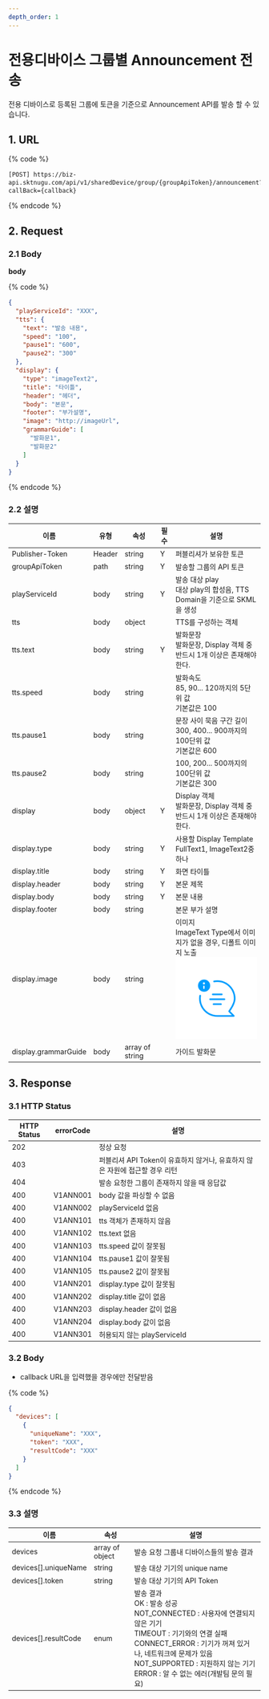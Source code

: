 ```yaml
---
depth_order: 1
---
```


# 전용디바이스 그룹별 Announcement 전송

전용 디바이스로 등록된 그룹에 토큰을 기준으로 Announcement API를 발송 할 수 있습니다.

## 1. URL <a id="id-announcement-v1-1url"></a>

{% code %}
```text
[POST] https://biz-api.sktnugu.com/api/v1/sharedDevice/group/{groupApiToken}/announcement?callBack={callback}
```
{% endcode %}

## 2. Request <a id="id-announcement-v1-2request"></a>

### 2.1 Body <a id="id-announcement-v1-2.1body"></a>

**body**

{% code %}
```json
{
  "playServiceId": "XXX",
  "tts": {
    "text": "발송 내용",
    "speed": "100",
    "pause1": "600",
    "pause2": "300"
  },
  "display": {
    "type": "imageText2",
    "title": "타이틀",
    "header": "헤더",
    "body": "본문",
    "footer": "부가설명",
    "image": "http://imageUrl",
    "grammarGuide": [
      "발화문1",
      "발화문2"
    ]
  }
}
```
{% endcode %}

### 2.2 설명 <a id="id-announcement-v1-2.2"></a>

| 이름                   | 유형     | 속성              | 필수  | 설명                                                                                                   |
|----------------------|--------|-----------------|-----|------------------------------------------------------------------------------------------------------|
| Publisher-Token      | Header | string          | Y   | 퍼블리셔가 보유한 토큰                                                                                         |
| groupApiToken        | path   | string          | Y   | 발송할 그룹의 API 토큰                                                                                       |
| playServiceId        | body   | string          | Y   | 발송 대상 play<br/>대상 play의 합성음, TTS Domain을 기준으로 SKML을 생성                                               |
| tts                  | body   | object          |     | TTS를 구성하는 객체                                                                                         |
| tts.text             | body   | string          | Y   | 발화문장<br/>발화문장, Display 객체 중 반드시 1개 이상은 존재해야 한다.                                                      |
| tts.speed            | body   | string          |     | 발화속도<br/>85, 90... 120까지의 5단위 값<br/>기본값은 100                                                         |
| tts.pause1           | body   | string          |     | 문장 사이 묵음 구간 길이<br/>300, 400... 900까지의 100단위 값<br/>기본값은 600                                           |
| tts.pause2           | body   | string          |     | 100, 200... 500까지의 100단위 값<br/>기본값은 300                                                              |
| display              | body   | object          | Y   | Display 객체<br/>발화문장, Display 객체 중 반드시 1개 이상은 존재해야 한다.                                                |
| display.type         | body   | string          | Y   | 사용할 Display Template<br/>FullText1, ImageText2중 하나                                                   |
| display.title        | body   | string          | Y   | 화면 타이틀                                                                                               |
| display.header       | body   | string          | Y   | 본문 제목                                                                                                |
| display.body         | body   | string          | Y   | 본문 내용                                                                                                |
| display.footer       | body   | string          |     | 본문 부가 설명                                                                                             |
| display.image        | body   | string          |     | 이미지<br/>ImageText Type에서 이미지가 없을 경우, 디폴트 이미지 노출<br/>![](../../../assets/images/img_notification.png) |
| display.grammarGuide | body   | array of string |     | 가이드 발화문                                                                                              |

## 3. Response <a id="id-announcement-v1-3response"></a>

### 3.1 HTTP Status <a id="id-announcement-v1-3.1httpstatus"></a>

| HTTP Status  | errorCode  | 설명                                               |
|--------------|------------|--------------------------------------------------|
| 202          |            | 정상 요청                                            |
| 403          |            | 퍼블리셔 API Token이 유효하지 않거나, 유효하지 않은 자원에 접근할 경우 리턴  |
| 404          |            | 발송 요청한 그룹이 존재하지 않을 때 응답값                         |
| 400          | V1ANN001   | body 값을 파싱할 수 없음                                 |
| 400          | V1ANN002   | playServiceId 없음                                 |
| 400          | V1ANN101   | tts 객체가 존재하지 않음                                  |
| 400          | V1ANN102   | tts.text 없음                                      |
| 400          | V1ANN103   | tts.speed 값이 잘못됨                                 |
| 400          | V1ANN104   | tts.pause1 값이 잘못됨                                |
| 400          | V1ANN105   | tts.pause2 값이 잘못됨                                |
| 400          | V1ANN201   | display.type 값이 잘못됨                              |
| 400          | V1ANN202   | display.title 값이 없음                              |
| 400          | V1ANN203   | display.header 값이 없음                             |
| 400          | V1ANN204   | display.body 값이 없음                               |
| 400          | V1ANN301   | 허용되지 않는 playServiceId                            |

### 3.2 Body <a id="id-announcement-v1-3.2body"></a>

* callback URL을 입력했을 경우에만 전달받음

{% code %}
```json
{
  "devices": [
    {
      "uniqueName": "XXX",
      "token": "XXX",
      "resultCode": "XXX"
    }
  ]
}
```
{% endcode %}

### 3.3 설명 <a id="id-announcement-v1-3.3"></a>

| 이름                     | 속성              | 설명                                                                                                                                                                                             |
|------------------------|-----------------|------------------------------------------------------------------------------------------------------------------------------------------------------------------------------------------------|
| devices                | array of object | 발송 요청 그룹내 디바이스들의 발송 결과                                                                                                                                                                         |
| devices\[\].uniqueName | string          | 발송 대상 기기의 unique name                                                                                                                                                                          |
| devices\[\].token      | string          | 발송 대상 기기의 API Token                                                                                                                                                                            |
| devices\[\].resultCode | enum            | 발송 결과<br/>OK : 발송 성공<br/>NOT_CONNECTED : 사용자에 연결되지 않은 기기<br/>TIMEOUT : 기기와의 연결 실패<br/>CONNECT_ERROR : 기기가 꺼져 있거나, 네트워크에 문제가 있음<br/>NOT_SUPPORTED : 지원하지 않는 기기<br/>ERROR : 알 수 없는 에러(개발팀 문의 필요) |

